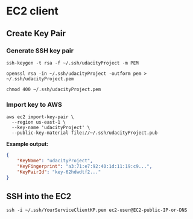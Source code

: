# EC2 client

## Create Key Pair

### Generate SSH key pair

```shell
ssh-keygen -t rsa -f ~/.ssh/udacityProject -m PEM

openssl rsa -in ~/.ssh/udacityProject -outform pem > ~/.ssh/udacityProject.pem

chmod 400 ~/.ssh/udacityProject.pem
```

### Import key to AWS
```shell
aws ec2 import-key-pair \
  --region us-east-1 \
  --key-name 'udacityProject' \
  --public-key-material file://~/.ssh/udacityProject.pub
```

**Example output:**
```json
{
    "KeyName": "udacityProject", 
    "KeyFingerprint": "a3:71:e7:92:40:1d:11:19:c9...", 
    "KeyPairId": "key-62hdwdtf2..."
}

```

## SSH into the EC2

```shell
ssh -i ~/.ssh/YourServiceClientKP.pem ec2-user@EC2-public-IP-or-DNS
```